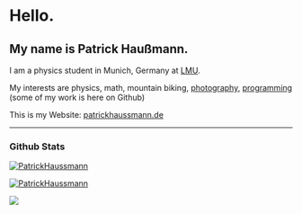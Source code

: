 # Hello.
## My name is Patrick Haußmann.

I am a physics student in Munich, Germany at [LMU](https://www.lmu.de/en/).

My interests are physics, math, mountain biking, [photography](https://patrickhaussmann.de/gallery), [programming](https://app.5ls.de/) (some of my work is here on Github)

This is my Website: [patrickhaussmann.de](https://patrickhaussmann.de/)


---



<h3 align="left">Github Stats </h3>
<p><a href="#"><img align="center" src="https://github-readme-stats.vercel.app/api?username=PatrickHaussmann&show_icons=true&locale=en" alt="PatrickHaussmann" /></a></p>


<p><a href="#"><img align="center" src="https://github-readme-streak-stats.herokuapp.com/?user=PatrickHaussmann" alt="PatrickHaussmann" /></a></p>


<p><a href="#"><img align="center" src="https://github-readme-stats.vercel.app/api/top-langs/?username=PatrickHaussmann&layout=compact" /></a></p>
